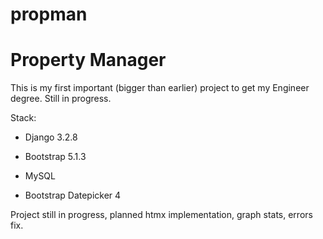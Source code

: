 # propman
# Property Manager

This is my first important (bigger than earlier) project to get my Engineer degree. Still in progress.


Stack:

- Django 3.2.8

- Bootstrap 5.1.3

- MySQL

- Bootstrap Datepicker 4


Project still in progress, planned htmx implementation, graph stats, errors fix.
